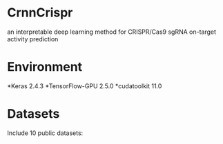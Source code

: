 # CrnnCrispr
an interpretable deep learning method for CRISPR/Cas9 sgRNA on-target activity prediction
# Environment
*Keras 2.4.3
*TensorFlow-GPU 2.5.0
*cudatoolkit 11.0
# Datasets
Include 10 public datasets:
